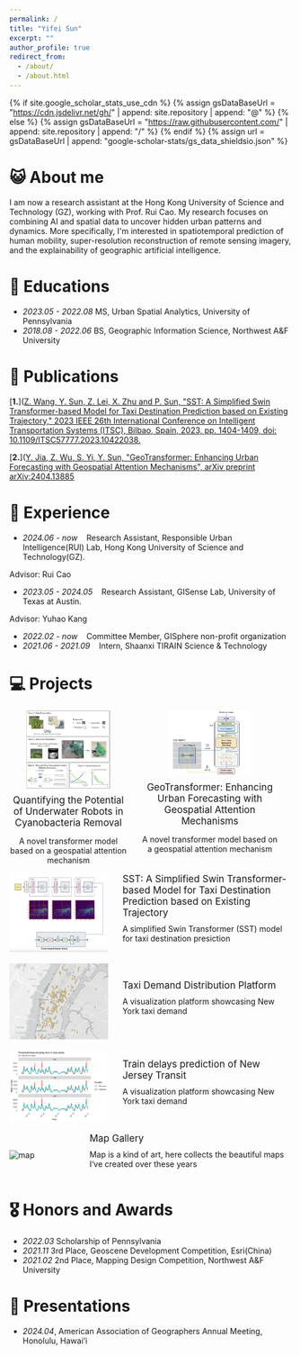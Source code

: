```yaml
---
permalink: /
title: "Yifei Sun"
excerpt: ""
author_profile: true
redirect_from: 
  - /about/
  - /about.html
---
```


{% if site.google_scholar_stats_use_cdn %}
{% assign gsDataBaseUrl = "https://cdn.jsdelivr.net/gh/" | append: site.repository | append: "@" %}
{% else %}
{% assign gsDataBaseUrl = "https://raw.githubusercontent.com/" | append: site.repository | append: "/" %}
{% endif %}
{% assign url = gsDataBaseUrl | append: "google-scholar-stats/gs_data_shieldsio.json" %}


# 😺 About me
  
I am now a research assistant at the Hong Kong University of Science and Technology (GZ), working with Prof. Rui Cao. My research focuses on combining AI and spatial data to uncover hidden urban patterns and dynamics. More specifically, I'm interested in spatiotemporal prediction of human mobility, super-resolution reconstruction of remote sensing imagery, and the explainability of geographic artificial intelligence.  

# 📖 Educations
- *2023.05 - 2022.08* MS, Urban Spatial Analytics, University of Pennsylvania
- *2018.08 - 2022.06* BS, Geographic Information Science, Northwest A&F University

# 📗 Publications 

[**1.**]([Z. Wang, Y. Sun, Z. Lei, X. Zhu and P. Sun, "SST: A Simplified Swin Transformer-based Model for Taxi Destination Prediction based on Existing Trajectory," 2023 IEEE 26th International Conference on Intelligent Transportation Systems (ITSC), Bilbao, Spain, 2023, pp. 1404-1409, doi: 10.1109/ITSC57777.2023.10422038.](https://scholar.google.com/citations?view_op=view_citation&hl=zh-CN&user=J49kATMAAAAJ&citation_for_view=J49kATMAAAAJ:u5HHmVD_uO8C) 

[**2.**]([Y. Jia, Z. Wu, S. Yi, Y. Sun, "GeoTransformer: Enhancing Urban Forecasting with Geospatial Attention Mechanisms", arXiv preprint arXiv:2404.13885](https://scholar.google.com/citations?view_op=view_citation&hl=zh-CN&user=J49kATMAAAAJ&citation_for_view=J49kATMAAAAJ:u-x6o8ySG0sC) 


# 📝 Experience 
- *2024.06 - now*   &nbsp;&nbsp;   Research Assistant, Responsible Urban Intelligence(RUI) Lab, Hong Kong University of Science and Technology(GZ).

Advisor: Rui Cao
- *2023.05 - 2024.05* &nbsp;&nbsp; Research Assistant, GISense Lab, University of Texas at Austin.

Advisor: Yuhao Kang
- *2022.02 - now*   &nbsp;&nbsp;   Committee Member, GISphere non-profit organization
- *2021.06 - 2021.09* &nbsp;&nbsp; Intern, Shaanxi TIRAIN Science & Technology

# 💻 Projects 
<div style="display: flex; justify-content: space-between; align-items: flex-start;">

  <div style="display: flex; flex-direction: column; align-items: center; margin-right: 25px;">
    <img src="images/plot11.001.jpeg" alt="Quantifying" style="width: 150px; height: auto;"/>
    <a href="https://drive.google.com/file/d/1W03U_qFdNaPNj8fo57FOA7paRPP3td1s/view?usp=drive_link" style="font-size: 17px; text-decoration: none; text-align: center; margin-top: 10px;">Quantifying the Potential of Underwater Robots in Cyanobacteria Removal</a>
    <p style="font-size: 14px; text-align: center;">A novel transformer model based on a geospatial attention mechanism</p>
  </div>

  <div style="display: flex; flex-direction: column; align-items: center; margin-right: 25px;">
    <img src="images/geotransformer.png" alt="GeoTransformer" style="width: 150px; height: auto;"/>
    <a href="https://scholar.google.com/citations?view_op=view_citation&hl=zh-CN&user=J49kATMAAAAJ&citation_for_view=J49kATMAAAAJ:u-x6o8ySG0sC" style="font-size: 17px; text-decoration: none; text-align: center; margin-top: 10px;">GeoTransformer: Enhancing Urban Forecasting with Geospatial Attention Mechanisms</a>
    <p style="font-size: 14px; text-align: center;">A novel transformer model based on a geospatial attention mechanism</p>
  </div>

</div>


<div style="display: flex; align-items: center;margin-bottom: 20px;">
  <img src="images/sst.png" alt="sst" style="width: 35%; height: 35%; margin-right: 25px;"/>
  <div style="display: flex; flex-direction: column;">
    <a href="https://ieeexplore.ieee.org/abstract/document/10422038" style="font-size: 17px; text-decoration: none;">SST: A Simplified Swin Transformer-based Model for Taxi Destination Prediction based on Existing Trajectory</a>
    <p style="font-size: 14px; margin-top: 10px;">A simplified Swin Transformer (SST) model for taxi destination presiction</p>
    
  </div>
</div>

<div style="display: flex; align-items: center;margin-bottom: 20px;">
  <img src="images/taxi-demands.png" alt="sst" style="width: 35%; height: 35%; margin-right: 25px;"/>
  <div style="display: flex; flex-direction: column;">
    <a href="https://miaomiao612.github.io/taxi-demands-prediction-app/show.html" style="font-size: 17px; text-decoration: none;">Taxi Demand Distribution Platform</a>
    <p style="font-size: 14px; margin-top: 10px;">A visualization platform showcasing New York taxi demand</p>
  </div>
</div>

<div style="display: flex; align-items: center;margin-bottom: 20px;">
  <img src="images/NJ.png" alt="sst" style="width: 35%; height: 35%; margin-right: 25px;"/>
  <div style="display: flex; flex-direction: column;">
    <a href="https://miaomiao612.github.io/Train-Delay-Prediction/" style="font-size: 17px; text-decoration: none;">Train delays prediction of New Jersey Transit</a>
    <p style="font-size: 14px; margin-top: 10px;">A visualization platform showcasing New York taxi demand</p>
  </div>
</div>

<div style="display: flex; align-items: center;margin-bottom: 20px;">
  <img src="images/maps.jpg" alt="map" style="width: 35%; height: 35%; margin-right: 25px;"/>
  <div style="display: flex; flex-direction: column;">
    <a href="https://storymaps.arcgis.com/collections/0431acc382bd49b6b72eea3f6834936e" style="font-size: 17px; text-decoration: none;">Map Gallery</a>
    <p style="font-size: 14px; margin-top: 10px;">Map is a kind of art, here collects the beautiful maps I‘ve created over these years</p>
  </div>
</div>



# 🎖 Honors and Awards
- *2022.03*  Scholarship of Pennsylvania
- *2021.11*  3rd Place, Geoscene Development Competition, Esri(China)
- *2021.02*  2nd Place, Mapping Design Competition, Northwest A&F University


# 💬 Presentations
- *2024.04*, American Association of Geographers Annual Meeting, Honolulu, Hawai’i

